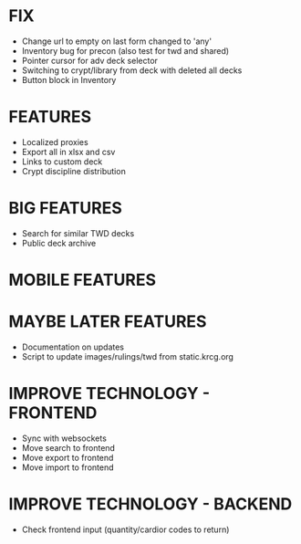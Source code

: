 # FIX
* Change url to empty on last form changed to 'any'
* Inventory bug for precon (also test for twd and shared)
* Pointer cursor for adv deck selector
* Switching to crypt/library from deck with deleted all decks
* Button block in Inventory

# FEATURES
* Localized proxies
* Export all in xlsx and csv
* Links to custom deck
* Crypt discipline distribution

# BIG FEATURES
* Search for similar TWD decks
* Public deck archive

# MOBILE FEATURES

# MAYBE LATER FEATURES
* Documentation on updates
* Script to update images/rulings/twd from static.krcg.org

# IMPROVE TECHNOLOGY - FRONTEND
* Sync with websockets
* Move search to frontend
* Move export to frontend
* Move import to frontend

# IMPROVE TECHNOLOGY - BACKEND
* Check frontend input (quantity/cardior codes to return)
